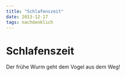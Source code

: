 ```yaml
---
title: "Schlafenszeit"
date: 2013-12-17
tags: nachdenklich
---
```

# Schlafenszeit

Der frühe Wurm geht dem Vogel aus dem Weg!
